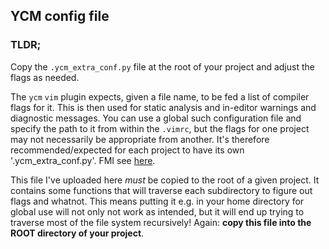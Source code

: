 YCM config file
--------------------

### TLDR;

Copy the `.ycm_extra_conf.py` file at the root of your project and adjust the
flags as needed.

The `ycm` `vim` plugin expects, given a file name, to be fed a list of compiler
flags for it. This is then used for static analysis and in-editor warnings and
diagnostic messages. You can use a global such configuration file and specify the
path to it from within the `.vimrc`, but the flags for one project may not
necessarily be appropriate from another. It's therefore recommended/expected for
each project to have its own '.ycm_extra_conf.py'.
FMI see [here](https://github.com/ycm-core/YouCompleteMe).

This file I've uploaded here _must_ be copied to the root of a given project.
It contains some functions that will traverse each subdirectory to figure out
flags and whatnot. This means putting it e.g. in your home directory for global
use will not only not work as intended, but it will end up trying to traverse
most of the file system recursively!
Again: **copy this file into the ROOT directory of your project**.




